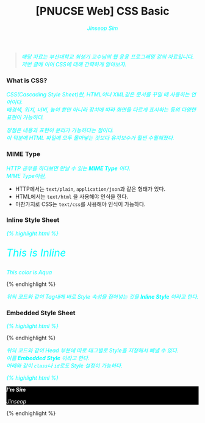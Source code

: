 ﻿---
layout: post
title: "[PNUCSE Web] CSS Basic"
categories: HTML
tags: [frontend]
author:
  - Jinseop Sim
toc: true
---
> 해당 자료는 부산대학교 최성기 교수님의 웹 응용 프로그래밍 강의 자료입니다.  
저번 글에 이어 CSS에 대해 간략하게 알아보자.

### What is CSS?
CSS(Cascading Style Sheet)란, HTML이나 XML같은 문서를 꾸밀 때 사용하는 언어이다.  
배경색, 위치, 너비, 높이 뿐만 아니라 장치에 따라 화면을 다르게 표시하는 등의 다양한 표현이 가능하다.  

장점은 내용과 표현이 분리가 가능하다는 점이다.  
이 덕분에 HTML 파일에 모두 몰아넣는 것보다 유지보수가 훨씬 수월해졌다.  

### MIME Type
HTTP 공부를 하다보면 만날 수 있는 __MIME Type__ 이다.  
MIME Type이란,  
  - HTTP에서는 ```text/plain```, ```application/json```과 같은 형태가 있다.
  - HTML에서는 ```text/html``` 을 사용해야 인식을 한다.
  - 마찬가지로 CSS는 ```text/css```를 사용해야 인식이 가능하다.  

### Inline Style Sheet
{% highlight html %}
<body>
	<p style = "font-size: 20pt;"> This is Inline </p>
	<p style = "color: #00FFFF;"> This color is Aqua </p>
</body>
{% endhighlight %}

위의 코드와 같이 Tag내에 바로 Style 속성을 집어넣는 것을 __Inline Style__ 이라고 한다.  

### Embedded Style Sheet
{% highlight html %}
<head>
	<style>
		em{ font-weight: bold;
			color: black;}
		p{ font-style: italic;
		   color: aqua;}
	</style>
</head>
{% endhighlight %}

위의 코드와 같이 Head 부분에 따로 태그별로 Style을 지정해서 빼낼 수 있다.  
이를 __Embedded Style__ 이라고 한다.  
아래와 같이 ```class```나 ```id```로도 Style 설정이 가능하다.

{% highlight html %}
<head>
	<style>
		.intro{
			background-color: black;
		}
		#firstname{
			font-weight: bold;
			color: white
		}
		#lastname{
			color: white
		}
	</style>
</head>
<body>
	<div class = "intro">
		<p id = "firstname"> I'm Sim </p>
		<p id = "lastname"> Jinseop </p>
	</div>
</body>
{% endhighlight %}  